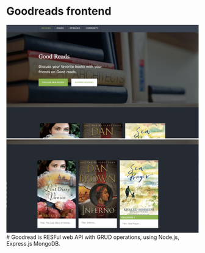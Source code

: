 
# Goodreads frontend
<img src="good reads.png">
<img src="good reads_books.png">
#
Goodread is RESFul web API with GRUD operations, using Node.js, Express.js MongoDB.

